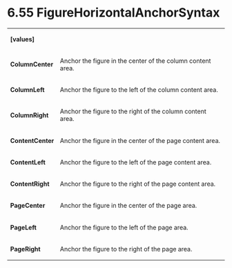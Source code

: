 <html dir="LTR" xmlns:mshelp="http://msdn.microsoft.com/mshelp" xmlns:ddue="http://ddue.schemas.microsoft.com/authoring/2003/5" xmlns:xlink="http://www.w3.org/1999/xlink" xmlns:tool="http://www.microsoft.com/tooltip"><body><input type="hidden" id="userDataCache" class="userDataStyle"><input type="hidden" id="hiddenScrollOffset"><img id="dropDownImage" style="display:none; height:0; width:0;" src="../local/drpdown.gif"><img id="dropDownHoverImage" style="display:none; height:0; width:0;" src="../local/drpdown_orange.gif"><img id="collapseImage" style="display:none; height:0; width:0;" src="../local/collapse.gif"><img id="expandImage" style="display:none; height:0; width:0;" src="../local/exp.gif"><img id="collapseAllImage" style="display:none; height:0; width:0;" src="../local/collall.gif"><img id="expandAllImage" style="display:none; height:0; width:0;" src="../local/expall.gif"><img id="copyImage" style="display:none; height:0; width:0;" src="../local/copycode.gif"><img id="copyHoverImage" style="display:none; height:0; width:0;" src="../local/copycodeHighlight.gif"><div id="header"><h1 class="heading">6.55 FigureHorizontalAnchorSyntax</h1></div><div id="mainSection"><div id="mainBody"><div id="allHistory" class="saveHistory" onsave="saveAll()" onload="loadAll()"></div>




<p xmlns:wsd="http://wsdev.schemas.microsoft.com/authoring/2008/2" xmlns:msxsl="urn:schemas-microsoft-com:xslt" xmlns:script="urn:script" xmlns:build="urn:build">
<div id="sectionSection0" class="section" name="collapseableSection"><content xmlns="http://ddue.schemas.microsoft.com/authoring/2003/5" xmlns:wsd="http://wsdev.schemas.microsoft.com/authoring/2008/2" xmlns:msxsl="urn:schemas-microsoft-com:xslt" xmlns:script="urn:script" xmlns:build="urn:build">
				</content></div><div id="sectionSection1" class="section" name="collapseableSection"><content xmlns="http://ddue.schemas.microsoft.com/authoring/2003/5" xmlns:wsd="http://wsdev.schemas.microsoft.com/authoring/2008/2" xmlns:msxsl="urn:schemas-microsoft-com:xslt" xmlns:script="urn:script" xmlns:build="urn:build">
					<p xmlns=""><b></b></p><table class="ProtocolAuthoredTable" xmlns=""><tr>
								<td>
									<p>
										<b>[values]</b>
									</p>
								</td>
								<td>
								</td>
							</tr><tr>
							<td>
								<p>
									<b>ColumnCenter</b>
								</p>
							</td>
							<td>
								<p>Anchor the figure in the center of the column content area.</p>
							</td>
						</tr><tr>
							<td>
								<p>
									<b>ColumnLeft</b>
								</p>
							</td>
							<td>
								<p>Anchor the figure to the left of the column content area.</p>
							</td>
						</tr><tr>
							<td>
								<p>
									<b>ColumnRight</b>
								</p>
							</td>
							<td>
								<p>Anchor the figure to the right of the column content area.</p>
							</td>
						</tr><tr>
							<td>
								<p>
									<b>ContentCenter</b>
								</p>
							</td>
							<td>
								<p>Anchor the figure in the center of the page content area.</p>
							</td>
						</tr><tr>
							<td>
								<p>
									<b>ContentLeft</b>
								</p>
							</td>
							<td>
								<p>Anchor the figure to the left of the page content area.</p>
							</td>
						</tr><tr>
							<td>
								<p>
									<b>ContentRight</b>
								</p>
							</td>
							<td>
								<p>Anchor the figure to the right of the page content area.</p>
							</td>
						</tr><tr>
							<td>
								<p>
									<b>PageCenter</b>
								</p>
							</td>
							<td>
								<p>Anchor the figure in the center of the page area.</p>
							</td>
						</tr><tr>
							<td>
								<p>
									<b>PageLeft</b>
								</p>
							</td>
							<td>
								<p>Anchor the figure to the left of the page area.</p>
							</td>
						</tr><tr>
							<td>
								<p>
									<b>PageRight</b>
								</p>
							</td>
							<td>
								<p>Anchor the figure to the right of the page area.</p>
							</td>
						</tr></table>
				</content></div><!--[if gte IE 5]>
			<tool:tip element="languageFilterToolTip" avoidmouse="false"/>
		<![endif]--></div><a name="feedback"></a><span></span></div></body></html>

